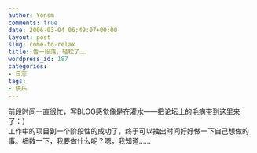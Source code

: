 ```yaml
---
author: Yonsm
comments: true
date: 2006-03-04 06:49:07+00:00
layout: post
slug: come-to-relax
title: 告一段落，轻松了……
wordpress_id: 187
categories:
- 日志
tags:
- 快乐
---
```


前段时间一直很忙，写BLOG感觉像是在灌水——把论坛上的毛病带到这里来了：）  
工作中的项目到一个阶段性的成功了，终于可以抽出时间好好做一下自己想做的事。细数一下，我要做什么呢？嗯，我知道……
